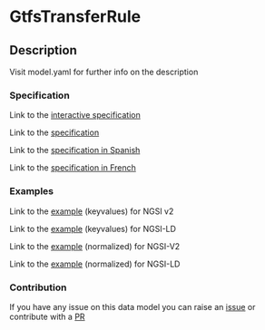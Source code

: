 # GtfsTransferRule

## Description 

Visit model.yaml for further info on the description
### Specification

Link to the [interactive specification](https://swagger.lab.fiware.org/?url=https://smart-data-models.github.io/dataModel.UrbanMobility/GtfsTransferRule/swagger.yaml)

Link to the [specification](https://github.com/smart-data-models/dataModel.UrbanMobility/blob/master/GtfsTransferRule/doc/spec.md)

Link to the [specification in Spanish](https://github.com/smart-data-models/dataModel.UrbanMobility/blob/master/GtfsTransferRule/doc/spec_ES.md)

Link to the [specification in French](https://github.com/smart-data-models/dataModel.UrbanMobility/blob/master/GtfsTransferRule/doc/spec_FR.md)
### Examples

Link to the [example](https://smart-data-models.github.io/dataModel.UrbanMobility/GtfsTransferRule/examples/example.json) (keyvalues) for NGSI v2

Link to the [example](https://smart-data-models.github.io/dataModel.UrbanMobility/GtfsTransferRule/examples/example.jsonld) (keyvalues) for NGSI-LD

Link to the [example](https://smart-data-models.github.io/dataModel.UrbanMobility/GtfsTransferRule/examples/example-normalized.json) (normalized) for NGSI-V2

Link to the [example](https://smart-data-models.github.io/dataModel.UrbanMobility/GtfsTransferRule/examples/example-normalized.jsonld) (normalized) for NGSI-LD
### Contribution

 If you have any issue on this data model you can raise an [issue](https://github.com/smart-data-models/dataModel.UrbanMobility/issues)  or contribute with a [PR](https://github.com/smart-data-models/dataModel.UrbanMobility/pulls)
